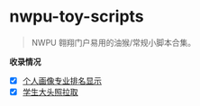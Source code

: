 # nwpu-toy-scripts

> NWPU 翱翔门户易用的油猴/常规小脚本合集。

**收录情况**

- [x] [个人画像专业排名显示](./NWPU%20%E6%95%99%E5%8A%A1%E4%B8%AA%E4%BA%BA%E7%94%BB%E5%83%8F%E6%8E%92%E5%90%8D%E5%B0%8F%E7%BB%84%E4%BB%B6.js)
- [x] [学生大头照拉取](./NWPU%20%E5%A4%A7%E5%A4%B4%E7%85%A7%E6%8B%89%E5%8F%96.py)
